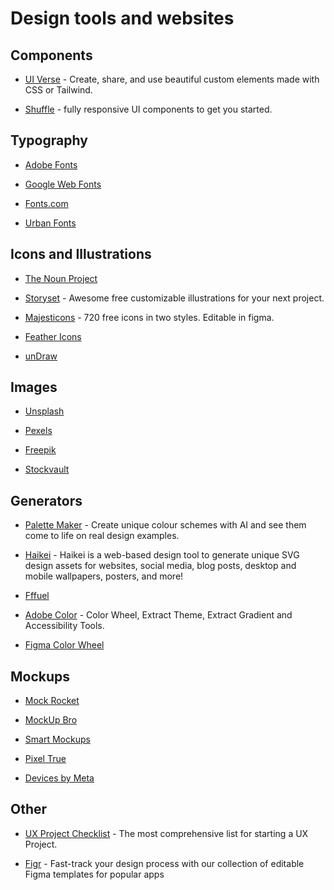 # Design tools and websites

## Components
* [UI Verse](https://uiverse.io/) - Create, share, and use beautiful custom elements made with CSS or Tailwind.

* [Shuffle](https://shuffle.dev) - fully responsive UI components to get you started. 

## Typography

* [Adobe Fonts](https://fonts.adobe.com/?ref=tk.com)

* [Google Web Fonts](https://www.google.com/fonts/)

* [Fonts.com](http://www.fonts.com/)

* [Urban Fonts](https://urbanfonts.com) 

## Icons and Illustrations
* [The Noun Project](https://thenounproject.com/)

* [Storyset](https://storyset.com) - Awesome free customizable illustrations for your next project.

* [Majesticons](https://majesticons.com) - 720 free icons in two styles. Editable in figma.

* [Feather Icons](https://feathericons.com)

* [unDraw](https://undraw.co) 

## Images
* [Unsplash](https://unsplash.com)

* [Pexels](https://pexels.com)

* [Freepik](https://freepik.com)

* [Stockvault](https://stockvault.com)   


## Generators
* [Palette Maker](https://palettemaker.com/) - Create unique colour schemes with AI and see them come to life on real design examples.

* [Haikei](https://app.haikei.app/) - Haikei is a web-based design tool to generate unique SVG design assets for websites, social media, blog posts, desktop and mobile wallpapers, posters, and more!

* [Fffuel](https://fffuel.co/) 

* [Adobe Color](https://color.adobe.com/create/color-wheel) - Color Wheel, Extract Theme, Extract Gradient and Accessibility Tools.

* [Figma Color Wheel](https://www.figma.com/color-wheel/)

## Mockups
* [Mock Rocket](https://mockrocket.io/)
  
* [MockUp Bro](https://mockupbro.com/)

* [Smart Mockups](https://smartmockups.com/mockups)

* [Pixel True](https://www.pixeltrue.com/mockup-generator)

* [Devices by Meta](https://design.facebook.com/toolsandresources/devices/) 

## Other

* [UX Project Checklist](http://www.ux-checklist.com/) - The most comprehensive list for starting a UX Project.
  
* [Figr](https://flash.figr.design/) - Fast-track your design process with our collection of editable Figma templates for popular apps
